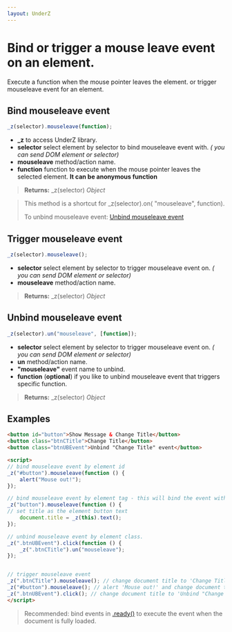 ```yaml
---
layout: UnderZ
---
```

# Bind or trigger a mouse leave event on an element.
Execute a function when the mouse pointer leaves the element. or trigger mouseleave event for an element.


## Bind mouseleave event
```js
_z(selector).mouseleave(function);
```

* **_z** to access UnderZ library.
* **selector** select element by selector to bind mouseleave event with. _( you can send DOM element or selector)_
* **mouseleave** method/action name.
* **function** function to execute when the mouse pointer leaves the selected element. **It can be anonymous function**

> **Returns:** \_z(selector) _Object_

> This method is a shortcut for _z(selector).on( "mouseleave", function).
> 
> To unbind mouseleave event: [Unbind mouseleave event](https://hlack.github.io/UnderZ/-mouseleave()#unbind-mouseleave-event)

## Trigger mouseleave event
```js
_z(selector).mouseleave();
```

* **selector** select element by selector to trigger mouseleave event on. _( you can send DOM element or selector)_
* **mouseleave** method/action name.

> **Returns:** \_z(selector) _Object_

## Unbind mouseleave event
```js
_z(selector).un("mouseleave", [function]);
```

* **selector** select element by selector to trigger mouseleave event on. _( you can send DOM element or selector)_
* **un** method/action name.
* **"mouseleave"** event name to unbind.
* **function** (**optional**) if you like to unbind mouseleave event that triggers specific function.

> **Returns:** \_z(selector) _Object_

## Examples

```html
<button id="button">Show Message & Change Title</button>
<button class="btnCTitle">Change Title</button>
<button class="btnUBEvent">Unbind "Change Title" event</button>

<script>
// bind mouseleave event by element id
_z("#button").mouseleave(function () { 
	alert("Mouse out!");
});

// bind mouseleave event by element tag - this will bind the event with all elements with "button" tag.
_z("button").mouseleave(function () { 
// set title as the element button text
	document.title = _z(this).text();
});

// unbind mouseleave event by element class.
_z(".btnUBEvent").click(function () {
	_z(".btnCTitle").un("mouseleave");
});


// trigger mouseleave event
_z(".btnCTitle").mouseleave(); // change document title to 'Change Title'
_z("#button").mouseleave(); // alert 'Mouse out!' and change document title to 'Show Message & Change Title'
_z(".btnUBEvent").click(); // change document title to 'Unbind "Change Title" event' and unbind mouseleave event on .btnCTitle button
</script>

```

> Recommended: bind events in [.ready()](https://hlack.github.io/UnderZ/-ready()) to execute the event when the document is fully loaded.
